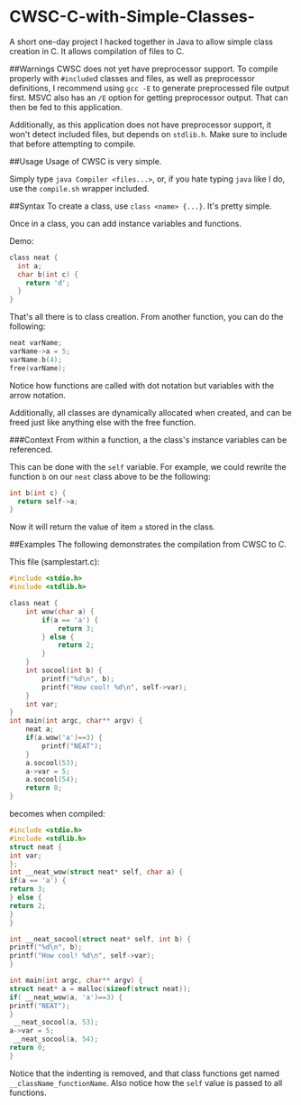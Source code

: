 # CWSC-C-with-Simple-Classes-
A short one-day project I hacked together in Java to allow simple class creation in C. It allows compilation of files to C.

##Warnings
CWSC does not yet have preprocessor support. To compile properly with `#include`d classes and files, as well as preprocessor definitions, I recommend using `gcc -E` to generate preprocessed file output first. MSVC also has an `/E` option for getting preprocessor output. That can then be fed to this application.

Additionally, as this application does not have preprocessor support, it won't detect included files, but depends on `stdlib.h`. Make sure to include that before attempting to compile.

##Usage
Usage of CWSC is very simple.

Simply type `java Compiler <files...>`, or, if you hate typing `java` like I do, use the `compile.sh` wrapper included.

##Syntax
To create a class, use `class <name> {...}`. It's pretty simple.

Once in a class, you can add instance variables and functions.

Demo:
```C
class neat {
  int a;
  char b(int c) {
    return 'd';
  }
}
```

That's all there is to class creation.
From another function, you can do the following:
```C
neat varName;
varName->a = 5;
varName.b(4);
free(varName);
```
Notice how functions are called with dot notation but variables with the arrow notation.

Additionally, all classes are dynamically allocated when created, and can be freed just like anything else with the free function.

###Context
From within a function, a the class's instance variables can be referenced.

This can be done with the `self` variable. For example, we could rewrite the function `b` on our `neat` class above to be the following:
```C
int b(int c) {
  return self->a;
}
```
Now it will return the value of item `a` stored in the class.

##Examples
The following demonstrates the compilation from CWSC to C.

This file (samplestart.c):
```C
#include <stdio.h>
#include <stdlib.h>

class neat {
	int wow(char a) {
		if(a == 'a') {
			return 3;
		} else {
			return 2;
		}
	}
	int socool(int b) {
		printf("%d\n", b);
		printf("How cool! %d\n", self->var);
	}
	int var;
}
int main(int argc, char** argv) {
	neat a;
	if(a.wow('a')==3) {
		printf("NEAT");
	}
	a.socool(53);
	a->var = 5;
	a.socool(54);
	return 0;
}
```
becomes when compiled:
```C
#include <stdio.h>
#include <stdlib.h>
struct neat {
int var;
};
int __neat_wow(struct neat* self, char a) { 
if(a == 'a') {
return 3;
} else {
return 2;
}
}

int __neat_socool(struct neat* self, int b) { 
printf("%d\n", b);
printf("How cool! %d\n", self->var);
}

int main(int argc, char** argv) {
struct neat* a = malloc(sizeof(struct neat));
if( __neat_wow(a, 'a')==3) {
printf("NEAT");
}
 __neat_socool(a, 53);
a->var = 5;
 __neat_socool(a, 54);
return 0;
}
```
Notice that the indenting is removed, and that class functions get named `__className_functionName`. Also notice how the `self` value is passed to all functions.

